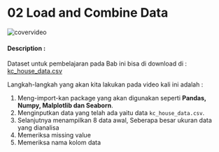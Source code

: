 # 02 Load and Combine Data

![covervideo](http://bit.ly/makeaicovervideo)

#### **Description :**
Dataset untuk pembelajaran pada Bab ini bisa di download di : [kc_house_data.csv](https://www.dropbox.com/s/9l9j7r6c2sm2cd8/kc_house_data.csv?dl=0)

Langkah-langkah yang akan kita lakukan pada video kali ini adalah :

1. Meng-import-kan package yang akan digunakan seperti **Pandas, Numpy, Malplotlib dan Seaborn**. 
2. Menginputkan data yang telah ada yaitu data ```kc_house_data.csv```. 
3. Selanjutnya menampilkan 8 data awal, 
Seberapa besar ukuran data yang dianalisa
4. Memeriksa missing value
5. Memeriksa nama kolom data

